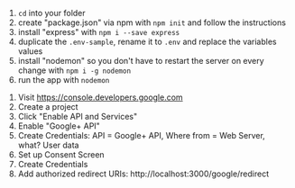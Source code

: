 1. `cd` into your folder
2. create "package.json" via npm with `npm init` and follow the instructions
3. install "express" with `npm i --save express`
4. duplicate the `.env-sample`, rename it to `.env` and replace the variables values
5. install "nodemon" so you don't have to restart the server on every change with `npm i -g nodemon`
6. run the app with `nodemon`

<!-- Google Login -->
1. Visit https://console.developers.google.com
2. Create a project
3. Click "Enable API and Services"
4. Enable "Google+ API"
5. Create Credentials: API = Google+ API, Where from = Web Server, what? User data
6. Set up Consent Screen
7. Create Credentials
8. Add authorized redirect URIs: http://localhost:3000/google/redirect
